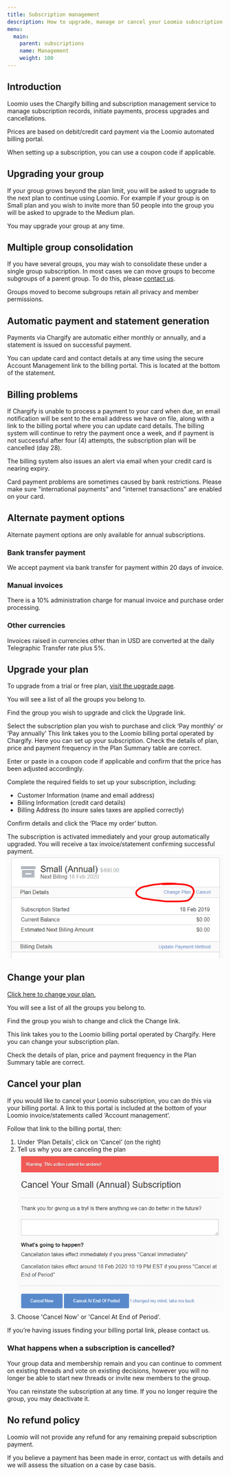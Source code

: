 ```yaml
---
title: Subscription management
description: How to upgrade, manage or cancel your Loomio subscription.
menu:
  main:
    parent: subscriptions
    name: Management
    weight: 100
---
```


## Introduction
Loomio uses the Chargify billing and subscription management service to manage subscription records, initiate payments, process upgrades and cancellations.

Prices are based on debit/credit card payment via the Loomio automated billing portal.

When setting up a subscription, you can use a coupon code if applicable.

## Upgrading your group
If your group grows beyond the plan limit, you will be asked to upgrade to the next plan to continue using Loomio. For example if your group is on Small plan and you wish to invite more than 50 people into the group you will be asked to upgrade to the Medium plan.

You may upgrade your group at any time.

## Multiple group consolidation
If you have several groups, you may wish to consolidate these under a single group subscription.  In most cases we can move groups to become subgroups of a parent group. To do this, please [contact us](https://www.loomio.org/contact).

Groups moved to become subgroups retain all privacy and member permissions.

## Automatic payment and statement generation
Payments via Chargify are automatic either monthly or annually, and a statement is issued on successful payment.

You can update card and contact details at any time using the secure Account Management link to the billing portal. This is located at the bottom of the statement.

## Billing problems
If Chargify is unable to process a payment to your card when due, an email notification will be sent to the email address we have on file, along with a link to the billing portal where you can update card details.   The billing system will continue to retry the payment once a week, and if payment is not successful after four (4) attempts, the subscription plan will be cancelled (day 28).

The billing system also issues an alert via email when your credit card is nearing expiry.

Card payment problems are sometimes caused by bank restrictions. Please make sure "international payments" and "internet transactions" are enabled on your card.

## Alternate payment options
Alternate payment options are only available for annual subscriptions.

### Bank transfer payment
We accept payment via bank transfer for payment within 20 days of invoice.

### Manual invoices
There is a 10% administration charge for manual invoice and purchase order processing.

### Other currencies
Invoices raised in currencies other than in USD are converted at the daily Telegraphic Transfer rate plus 5%.

## Upgrade your plan
To upgrade from a trial or free plan, [visit the upgrade page](https://www.loomio.org/upgrade).

You will see a list of all the groups you belong to.

Find the group you wish to upgrade and click the Upgrade link.

Select the subscription plan you wish to purchase and click ‘Pay monthly’ or ‘Pay annually’
This link takes you to the Loomio billing portal operated by Chargify.  Here you can set up your subscription.  Check the details of plan, price and payment frequency in the Plan Summary table are correct.

Enter or paste in a coupon code if applicable and confirm that the price has been adjusted accordingly.

Complete the required fields to set up your subscription, including:

- Customer Information (name and email address)
- Billing Information (credit card details)
- Billing Address (to insure sales taxes are applied correctly)

Confirm details and click the ‘Place my order’ button.

The subscription is activated immediately and your group automatically upgraded.  You will receive a tax invoice/statement confirming successful payment.
![Small annual chargify](small-annual-chargify.png)

## Change your plan

[Click here to change your plan.](https://www.loomio.org/upgrade/)

You will see a list of all the groups you belong to.

Find the group you wish to change and click the Change link.

This link takes you to the Loomio billing portal operated by Chargify.  Here you can change your subscription plan.  

Check the details of plan, price and payment frequency in the Plan Summary table are correct.

## Cancel your plan
If you would like to cancel your Loomio subscription, you can do this via your billing portal. A link to this portal is included at the bottom of your Loomio invoice/statements called ‘Account management’.

Follow that link to the billing portal, then:

1. Under ‘Plan Details’, click on ‘Cancel’ (on the right)
2. Tell us why you are canceling the plan ![](cancel-plan-chargify.png)
3. Choose 'Cancel Now' or 'Cancel At End of Period'.

If you’re having issues finding your billing portal link, please contact us.

### What happens when a subscription is cancelled?

Your group data and membership remain and you can continue to comment on existing threads and vote on existing decisions, however you will no longer be able to start new threads or invite new members to the group.  

You can reinstate the subscription at any time. If you no longer require the group, you may deactivate it.

## No refund policy
Loomio will not provide any refund for any remaining prepaid subscription payment.

If you believe a payment has been made in error, contact us with details and we will assess the situation on a case by case basis.
